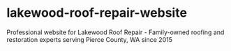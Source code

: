 # lakewood-roof-repair-website
Professional website for Lakewood Roof Repair - Family-owned roofing and restoration experts serving Pierce County, WA since 2015
